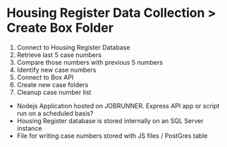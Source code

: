 # Housing Register Data Collection > Create Box Folder

1. Connect to Housing Register Database
2. Retrieve last 5 case numbers
3. Compare those numbers with previous 5 numbers
4. Identify new case numbers
5. Connect to Box API
6. Create new case folders
7. Cleanup case number list

- Nodejs Application hosted on JOBRUNNER. Express API app or script run on a scheduled basis?
- Housing Register database is stored internally on an SQL Server instance
- File for writing case numbers stored with JS files / PostGres table